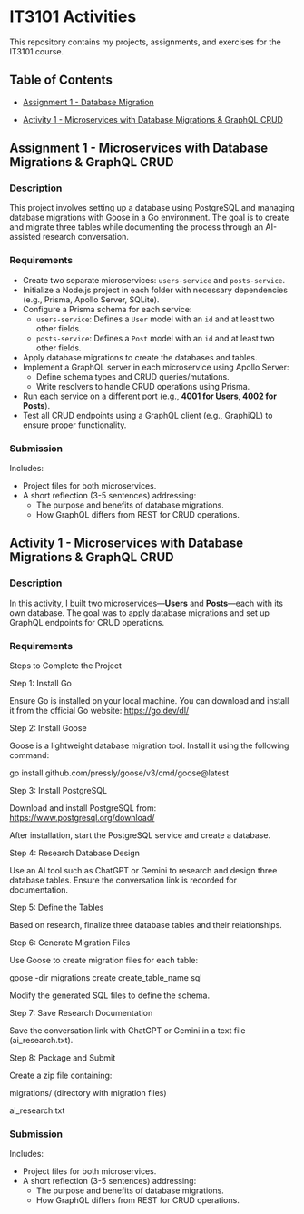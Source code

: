 # IT3101 Activities  

This repository contains my projects, assignments, and exercises for the IT3101 course.  

## Table of Contents  

- [Assignment 1 - Database Migration](#Assignment-1---Database-Migration)  

- [Activity 1 - Microservices with Database Migrations & GraphQL CRUD](#activity-1---microservices-with-database-migrations--graphql-crud)  

## Assignment 1 - Microservices with Database Migrations & GraphQL CRUD  

### Description  

This project involves setting up a database using PostgreSQL and managing database migrations with Goose in a Go environment. The goal is to create and migrate three tables while documenting the process through an AI-assisted research conversation.  

### Requirements  

- Create two separate microservices: `users-service` and `posts-service`.  
- Initialize a Node.js project in each folder with necessary dependencies (e.g., Prisma, Apollo Server, SQLite).  
- Configure a Prisma schema for each service:  
  - `users-service`: Defines a `User` model with an `id` and at least two other fields.  
  - `posts-service`: Defines a `Post` model with an `id` and at least two other fields.  
- Apply database migrations to create the databases and tables.  
- Implement a GraphQL server in each microservice using Apollo Server:  
  - Define schema types and CRUD queries/mutations.  
  - Write resolvers to handle CRUD operations using Prisma.  
- Run each service on a different port (e.g., **4001 for Users, 4002 for Posts**).  
- Test all CRUD endpoints using a GraphQL client (e.g., GraphiQL) to ensure proper functionality.  

### Submission  

Includes:  
- Project files for both microservices.  
- A short reflection (3-5 sentences) addressing:  
  - The purpose and benefits of database migrations.  
  - How GraphQL differs from REST for CRUD operations.  


## Activity 1 - Microservices with Database Migrations & GraphQL CRUD  

### Description  

In this activity, I built two microservices—**Users** and **Posts**—each with its own database. The goal was to apply database migrations and set up GraphQL endpoints for CRUD operations.  

### Requirements  

Steps to Complete the Project

Step 1: Install Go

Ensure Go is installed on your local machine. You can download and install it from the official Go website:
https://go.dev/dl/

Step 2: Install Goose

Goose is a lightweight database migration tool. Install it using the following command:

go install github.com/pressly/goose/v3/cmd/goose@latest

Step 3: Install PostgreSQL

Download and install PostgreSQL from:
https://www.postgresql.org/download/

After installation, start the PostgreSQL service and create a database.

Step 4: Research Database Design

Use an AI tool such as ChatGPT or Gemini to research and design three database tables. Ensure the conversation link is recorded for documentation.

Step 5: Define the Tables

Based on research, finalize three database tables and their relationships.

Step 6: Generate Migration Files

Use Goose to create migration files for each table:

goose -dir migrations create create_table_name sql

Modify the generated SQL files to define the schema.

Step 7: Save Research Documentation

Save the conversation link with ChatGPT or Gemini in a text file (ai_research.txt).

Step 8: Package and Submit

Create a zip file containing:

migrations/ (directory with migration files)

ai_research.txt

### Submission  

Includes:  
- Project files for both microservices.  
- A short reflection (3-5 sentences) addressing:  
  - The purpose and benefits of database migrations.  
  - How GraphQL differs from REST for CRUD operations.  
